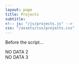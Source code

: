 ```yaml
---
layout: page
title: Projects
subtitle: 
<!-- js: "/js/projects.js" -->
css: "/assets/css/projects.css"
---
```


<p>Before the script...</p>


<script src="https://ajax.googleapis.com/ajax/libs/jquery/2.1.1/jquery.min.js"></script>

<div id="container">
  <div id="output">NO DATA 2</div>
  <div id="output2">NO DATA 3</div>
</div>

<script>
   
  function tableCreate(table_id,rows,cols){
    var body = document.body,
        tbl  = document.createElement(table_id);
    /* tbl.style.width  = '200px' ;*/
    /* tbl.style.border = '1px solid black'; */
    /* body.innerHTML = "TITLE"; */

    for(var i = 0; i < rows; i++){
        var tr = tbl.insertRow();  
         
        
        for(var j = 0; j < cols; j++){
            
            if(i == rows){   
            var td = tr.insertCell();               
                break;                
                
            } else {
            
                var td = tr.insertCell();
                /* td.appendChild(document.createTextNode(" yeaah")) ;*/
               /*  var img = document.createElement("img");
                img.src = image;
                td.appendChild(document.createTextNode(title)) ; 
                td.appendChild(img)
                td.appendChild(document.createTextNode(description)); */
                
                
                /* td.style.border = '1px solid black'; */
               
                if(i == rows ){
                    td.setAttribute('rowSpan', '2');
                   
                }

            }            
        }        
        
    }
    /* body.appendChild(tbl) */;
    
    return tbl;
}
  
</script>


<script>

  function tableFillData(){


var url = "https://danieltobon43.pythonanywhere.com/projects";
  // var url = "https://sourceforge.net/projects/kaais/files/stats/json?start_date=2013-08-18&end_date=2018-04-19";


$.ajax({
  method: "GET",
  cache: false,
  url: url,
  dataType: "json",
  success: function(data) {
    // document.getElementById('output').innerHTML = data.total;
    // document.getElementById('output').innerHTML = "rico";
    /* alert(JSON.stringify(data, null, 4)) */    
    

    var key, rows = 0;
    for(key in data.projects) {
      if(data.projects.hasOwnProperty(key)) {
        rows++;
      }
    }
    
    console.log(rows);     
    data = JSON.stringify([data.projects]);    
    data = JSON.parse(data);
    
    table = tableCreate("table",1,rows);
    
    var row = 0;
    var col = 0;    
    data.forEach(obj => {
                  Object.entries(obj).forEach(([key, value]) => {
                  
        if (col == 0){
        
          var div = document.createElement("div");     
                        console.log("name: " + value.name);
                        var td = table.rows[row].cells[0];
          var img = document.createElement("img");
          console.log("url:" + value.url)
          img.src = value.images;
          img.width = 240
          img.height = 100
          img.onclick = function() {
          window.location.href = value.url;}
          td.appendChild(document.createTextNode(value.name)) ; 
          td.appendChild(img)
          td.appendChild(document.createTextNode(value.description));
          
          col++;
        
        
        }else{
        var div = document.createElement("div");     
                        console.log("name: " + value.name);
                        var td = table.rows[row].cells[1];
          var img = document.createElement("img");
          img.src = "http://www.google.com/intl/en_com/images/logo_plain.png";
          td.appendChild(document.createTextNode(value.name)) ; 
          td.appendChild(img)
          td.appendChild(document.createTextNode(value.description));
          col=0;
          row++;        
        
        }
                      
       
        
        
                  }); 
        }); 
/* 
    for (var i = 0; i < rows; i++) {   
      for (var j = 0; j < 2; j++) {

        var td = table.rows[i].cells[j];
        var img = document.createElement("img");
        img.src = "http://www.google.com/intl/en_com/images/logo_plain.png";
        td.appendChild(document.createTextNode("title")) ; 
        td.appendChild(img)
        td.appendChild(document.createTextNode("description")); 
        
        }

      
    } */
    
   
    document.body.appendChild(table);
    
    
   /*  var td = table.rows[0].cells[1];
    var img = document.createElement("img");
    img.src = "http://www.google.com/intl/en_com/images/logo_plain.png";
    td.appendChild(document.createTextNode("title")) ; 
    td.appendChild(img)
    td.appendChild(document.createTextNode("description")); 
    
    console.log("res: "+ td);
    document.body.appendChild(table); */
    
       /*
    data.forEach(obj => {
        Object.entries(obj).forEach(([key, value]) => {
        
            var div = document.createElement("div");
            
            
            
            console.log("name: " + value.name)
            
        
           Object.entries(value).forEach(([key, value]) => {
              console.log("test: " + key)
              console.log(`${key}: ${value}`);
              div.innerHTML = value;
               document.body.appendChild(div);
            
            });              
            
            console.log('-------------------');
        
        });
        
            }); 
   
    */
    document.getElementById('output').innerHTML = table
  },
  error: function(error) {
    //What do you want to do with the error?
    document.getElementById('output2').innerHTML = "error nene";
  },
}); 

}

tableFillData();
</script>




